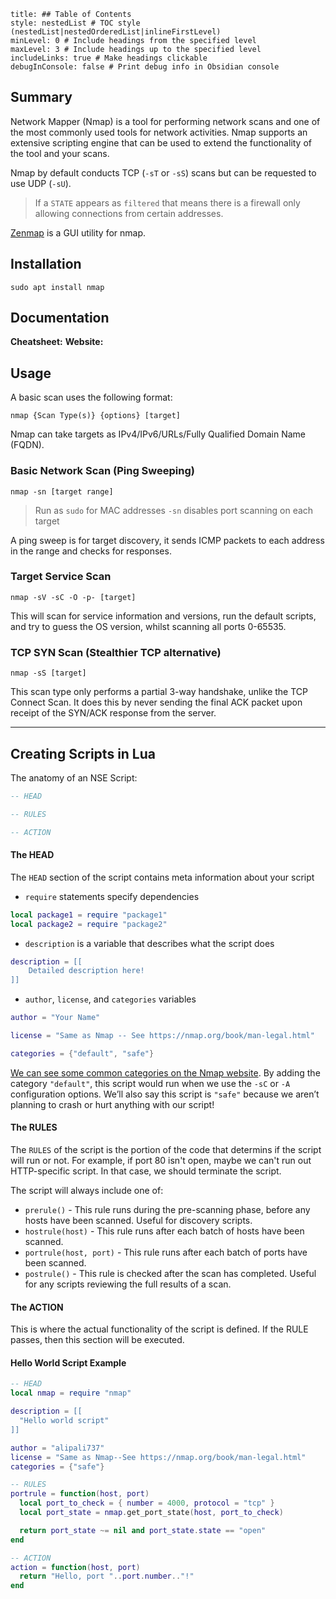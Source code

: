 ```table-of-contents
title: ## Table of Contents
style: nestedList # TOC style (nestedList|nestedOrderedList|inlineFirstLevel)
minLevel: 0 # Include headings from the specified level
maxLevel: 3 # Include headings up to the specified level
includeLinks: true # Make headings clickable
debugInConsole: false # Print debug info in Obsidian console
```

## Summary

Network Mapper (Nmap) is a tool for performing network scans and one of the most commonly used tools for network activities. Nmap supports an extensive scripting engine that can be used to extend the functionality of the tool and your scans.

Nmap by default conducts TCP (`-sT` or `-sS`) scans but can be requested to use UDP (`-sU`). 
> If a `STATE` appears as `filtered` that means there is a firewall only allowing connections from certain addresses.

[Zenmap](https://nmap.org/zenmap/) is a GUI utility for nmap.
## Installation
```
sudo apt install nmap
```

## Documentation
**Cheatsheet:** 
**Website:** 
## Usage
A basic scan uses the following format:
```shell
nmap {Scan Type(s)} {options} [target]
```

Nmap can take targets as IPv4/IPv6/URLs/Fully Qualified Domain Name (FQDN).
### Basic Network Scan (Ping Sweeping)
```
nmap -sn [target range]
```
> Run as `sudo` for MAC addresses
> `-sn` disables port scanning on each target

A ping sweep is for target discovery, it sends ICMP packets to each address in the range and checks for responses.

### Target Service Scan
```
nmap -sV -sC -O -p- [target]
```
This will scan for service information and versions, run the default scripts, and try to guess the OS version, whilst scanning all ports 0-65535.

### TCP SYN Scan (Stealthier TCP alternative)
```
nmap -sS [target]
```
This scan type only performs a partial 3-way handshake, unlike the TCP Connect Scan. It does this by never sending the final ACK packet upon receipt of the SYN/ACK response from the server.



---
## Creating Scripts in Lua

The anatomy of an NSE Script:
```lua
-- HEAD

-- RULES

-- ACTION
```

#### The HEAD
The `HEAD` section of the script contains meta information about your script

- `require` statements specify dependencies
```lua
local package1 = require "package1"
local package2 = require "package2"
```

- `description` is a variable that describes what the script does
```lua
description = [[
	Detailed description here!
]]
```

- `author`, `license`, and `categories` variables
```lua
author = "Your Name"

license = "Same as Nmap -- See https://nmap.org/book/man-legal.html"

categories = {"default", "safe"}
```

[We can see some common categories on the Nmap website](https://nmap.org/book/nse-usage.html). By adding the category `"default"`, this script would run when we use the `-sC` or `-A` configuration options. We’ll also say this script is `"safe"` because we aren’t planning to crash or hurt anything with our script!

#### The RULES
The `RULES` of the script is the portion of the code that determins if the script will run or not. For example, if port 80 isn't open, maybe we can't run out HTTP-specific script. In that case, we should terminate the script.

The script will always include one of:
- `prerule()` - This rule runs during the pre-scanning phase, before any hosts have been scanned. Useful for discovery scripts.
- `hostrule(host)` - This rule runs after each batch of hosts have been scanned.
- `portrule(host, port)` - This rule runs after each batch of ports have been scanned.
- `postrule()` - This rule is checked after the scan has completed. Useful for any scripts reviewing the full results of a scan.

#### The ACTION
This is where the actual functionality of the script is defined. If the RULE passes, then this section will be executed.

#### Hello World Script Example
```lua
-- HEAD
local nmap = require "nmap"

description = [[
  "Hello world script"
]]

author = "alipali737"
license = "Same as Nmap--See https://nmap.org/book/man-legal.html"
categories = {"safe"}

-- RULES
portrule = function(host, port)
  local port_to_check = { number = 4000, protocol = "tcp" }
  local port_state = nmap.get_port_state(host, port_to_check)

  return port_state ~= nil and port_state.state == "open"
end

-- ACTION
action = function(host, port)
  return "Hello, port "..port.number.."!"
end
```
